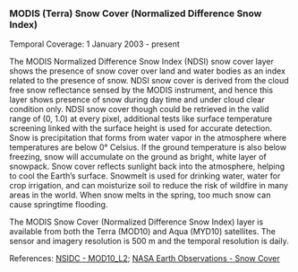 ### MODIS (Terra) Snow Cover (Normalized Difference Snow Index)
Temporal Coverage: 1 January 2003 - present

The MODIS Normalized Difference Snow Index (NDSI) snow cover layer shows the presence of snow cover over land and water bodies as an index related to the presence of snow. NDSI snow cover is derived from the cloud free snow reflectance sensed by the MODIS instrument, and hence this layer shows presence of snow during day time and under cloud clear condition only. NDSI snow cover though could be retrieved in the valid range of  (0, 1.0) at every pixel, additional tests like surface temperature screening linked with the surface height is used for accurate detection. Snow is precipitation that forms from water vapor in the atmosphere where temperatures are below 0° Celsius. If the ground temperature is also below freezing, snow will accumulate on the ground as bright, white layer of snowpack. Snow cover reflects sunlight back into the atmosphere, helping to cool the Earth’s surface. Snowmelt is used for drinking water, water for crop irrigation, and can moisturize soil to reduce the risk of wildfire in many areas in the world. When snow melts in the spring, too much snow can cause springtime flooding.

The MODIS Snow Cover (Normalized Difference Snow Index) layer is available from both the Terra (MOD10) and Aqua (MYD10) satellites. The sensor and imagery resolution is 500 m and the temporal resolution is daily.

References: [NSIDC - MOD10_L2](http://nsidc.org/data/mod10_l2); [NASA Earth Observations - Snow Cover](http://neo.sci.gsfc.nasa.gov/view.php?datasetId=MOD10C1_M_SNOW)
